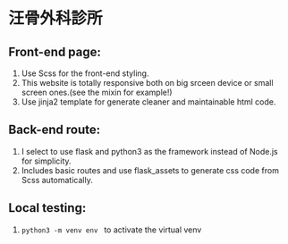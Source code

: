 # 汪骨外科診所

## Front-end page:
1. Use Scss for the front-end styling.
2. This website is totally responsive both on big srceen device or small screen ones.(see the mixin for example!)
3. Use jinja2 template for generate cleaner and maintainable html code.

## Back-end route:
1. I select to use flask and python3 as the framework instead of Node.js for simplicity.
2. Includes basic routes and use flask_assets to generate css code from Scss automatically.

## Local testing:
1. ```python3 -m venv env ``` to activate the virtual venv